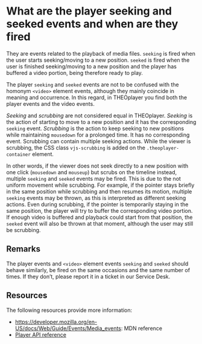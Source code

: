 # What are the player seeking and seeked events and when are they fired

They are events related to the playback of media files. `seeking` is fired when the user starts seeking/moving to a new position. `seeked` is fired when the user is finished seeking/moving to a new position and the player has buffered a video portion, being therefore ready to play.

The player `seeking` and `seeked` events are not to be confused with the homonym `<video>` element events, although they mainly coincide in meaning and occurrence. In this regard, in THEOplayer you find both the player events and the video events.

_Seeking_ and _scrubbing_ are not considered equal in THEOplayer. _Seeking_ is the action of starting to move to a new position and it has the corresponding `seeking` event. _Scrubbing_ is the action to keep seeking to new positions while maintaining `mousedown` for a prolonged time. It has no corresponding event. Scrubbing can contain multiple seeking actions. While the viewer is scrubbing, the CSS class `vjs-scrubbing` is added on the `.theoplayer-container` element.

In other words, if the viewer does not seek directly to a new position with one click (`mousedown` and `mouseup`) but scrubs on the timeline instead, multiple `seeking` and `seeked` events may be fired. This is due to the not uniform movement while scrubbing. For example, if the pointer stays briefly in the same position while scrubbing and then resumes its motion, multiple `seeking` events may be thrown, as this is interpreted as different seeking actions. Even during scrubbing, if the pointer is temporarily staying in the same position, the player will try to buffer the corresponding video portion. If enough video is buffered and playback could start from that position, the `seeked` event will also be thrown at that moment, although the user may still be scrubbing.

## Remarks

The player events and `<video>` element events `seeking` and `seeked` should behave similarly, be fired on the same occasions and the same number of times. If they don’t, please report it in a ticket in our Service Desk.

## Resources

The following resources provide more information:

- https://developer.mozilla.org/en-US/docs/Web/Guide/Events/Media_events: MDN reference
- [Player API reference](pathname:///theoplayer/v9/api-reference/web/classes/Player.html)
